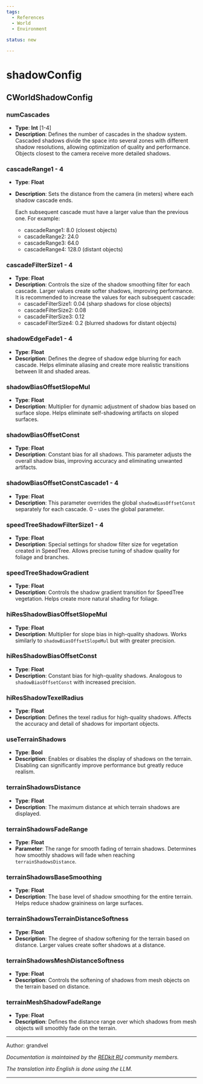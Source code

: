 ```yaml
---
tags:
  - References
  - World
  - Environment
  
status: new

---
```

# shadowConfig

## CWorldShadowConfig

### numCascades
- **Type**: **Int** [1-4]
- **Description**: Defines the number of cascades in the shadow system. 
Cascaded shadows divide the space into several zones with different shadow resolutions, 
allowing optimization of quality and performance. Objects closest to the camera receive more detailed shadows.

### cascadeRange1 - 4
- **Type**: **Float**
- **Description**: Sets the distance from the camera (in meters) where each shadow cascade ends. 

    Each subsequent cascade must have a larger value than the previous one. For example:

    - cascadeRange1: 8.0 (closest objects)
    - cascadeRange2: 24.0
    - cascadeRange3: 64.0
    - cascadeRange4: 128.0 (distant objects)

### cascadeFilterSize1 - 4
- **Type**: **Float**
- **Description**: Controls the size of the shadow smoothing filter for each cascade. 
Larger values create softer shadows, improving performance. 
It is recommended to increase the values for each subsequent cascade:
    - cascadeFilterSize1: 0.04 (sharp shadows for close objects)
    - cascadeFilterSize2: 0.08
    - cascadeFilterSize3: 0.12
    - cascadeFilterSize4: 0.2 (blurred shadows for distant objects)

### shadowEdgeFade1 - 4
- **Type**: **Float**
- **Description**: Defines the degree of shadow edge blurring for each cascade. 
Helps eliminate aliasing and create more realistic transitions between lit and shaded areas.

### shadowBiasOffsetSlopeMul
- **Type**: **Float**
- **Description**: Multiplier for dynamic adjustment of shadow bias based on surface slope. 
Helps eliminate self-shadowing artifacts on sloped surfaces.

### shadowBiasOffsetConst
- **Type**: **Float**
- **Description**: Constant bias for all shadows. This parameter adjusts the overall shadow bias, 
improving accuracy and eliminating unwanted artifacts.

### shadowBiasOffsetConstCascade1 - 4
- **Type**: **Float**
- **Description**: This parameter overrides the global `shadowBiasOffsetConst` separately for each cascade. 
0 - uses the global parameter.

### speedTreeShadowFilterSize1 - 4
- **Type**: **Float**
- **Description**: Special settings for shadow filter size for vegetation created in SpeedTree. 
Allows precise tuning of shadow quality for foliage and branches.

### speedTreeShadowGradient
- **Type**: **Float**
- **Description**: Controls the shadow gradient transition for SpeedTree vegetation. 
Helps create more natural shading for foliage.

### hiResShadowBiasOffsetSlopeMul
- **Type**: **Float**
- **Description**: Multiplier for slope bias in high-quality shadows. 
Works similarly to `shadowBiasOffsetSlopeMul` but with greater precision.

### hiResShadowBiasOffsetConst
- **Type**: **Float**
- **Description**: Constant bias for high-quality shadows. Analogous to `shadowBiasOffsetConst` with increased precision.

### hiResShadowTexelRadius
- **Type**: **Float**
- **Description**: Defines the texel radius for high-quality shadows. 
Affects the accuracy and detail of shadows for important objects.

### useTerrainShadows
- **Type**: **Bool**
- **Description**: Enables or disables the display of shadows on the terrain. 
Disabling can significantly improve performance but greatly reduce realism.

### terrainShadowsDistance
- **Type**: **Float**
- **Description**: The maximum distance at which terrain shadows are displayed.

### terrainShadowsFadeRange
- **Type**: **Float**
- **Parameter**: The range for smooth fading of terrain shadows. 
Determines how smoothly shadows will fade when reaching `terrainShadowsDistance`.

### terrainShadowsBaseSmoothing
- **Type**: **Float**
- **Description**: The base level of shadow smoothing for the entire terrain. 
Helps reduce shadow graininess on large surfaces.

### terrainShadowsTerrainDistanceSoftness
- **Type**: **Float**
- **Description**: The degree of shadow softening for the terrain based on distance. 
Larger values create softer shadows at a distance.

### terrainShadowsMeshDistanceSoftness
- **Type**: **Float**
- **Description**: Controls the softening of shadows from mesh objects on the terrain based on distance.

### terrainMeshShadowFadeRange
- **Type**: **Float**
- **Description**: Defines the distance range over which shadows from mesh objects will smoothly fade on the terrain.

***
Author: grandvel

*Documentation is maintained by the [REDkit RU](https://discord.gg/kRTEy8KcNa) community members.*

_The translation into English is done using the LLM._
***